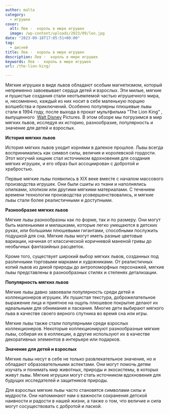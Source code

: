 ```yaml
---
author: malta
category:
  - игрушки
cover:
  alt: Лев -  король в мире игрушек
  image: /wp-content/uploads/2023/09/leo.jpg
date: "2023-09-18T17:05:51+00:00"
tag:
  - дисней
title: Лев -  король в мире игрушек
description: Лев -  король в мире игрушек
keywords: Лев -  король в мире игрушек
url: /the-lion-king/

---
```

Мягкие игрушки в виде львов обладают особым магнетизмом, который непременно завоевывает сердца детей и взрослых. Эти милые, мягкие и пушистые создания стали неотъемлемой частью игрушечного мира, и, несомненно, каждый из них носит в себе маленькую порцию волшебства и приключений. Особенно популярны плюшевые львы стали в 1994 году, после выхода в прокат мультфильма "The Lion King" , выпущенного  [Walt Disney](http://www.disneystudios.com) Pictures. В этом обзоре мы погрузимся в мир мягких львов, исследуя их историю, разнообразие, популярность и значение для детей и взрослых.

**История мягких львов**

История мягких львов уходит корнями в далекое прошлое. Львы всегда воспринимались как символ силы, величия и королевской гордости. Этот могучий хищник стал источником вдохновения для создания мягких игрушек, и его образ был ассоциирован с добротой и храбростью.

Первые мягкие львы появились в XIX веке вместе с началом массового производства игрушек. Они были сшиты из ткани и наполнялись опилками, хлопком или другими мягкими материалами. С течением времени технологии производства усовершенствовались, и мягкие львы стали более реалистичными и доступными.

**Разнообразие мягких львов**

Мягкие львы разнообразны как по форме, так и по размеру. Они могут быть маленькими и милашками, которые легко умещаются в детских руках, или большими плюшевыми гигантами, способными послужить подушкой для сна. Мягкие львы могут иметь разные цветовые вариации, начиная от классической коричневой маненой гривы до необычных фантазийных расцветок.

Кроме того, существует широкий выбор мягких львов, созданных под различными торговыми марками и художниками. От реалистичных копий львов из дикой природы до антропоморфных персонажей, мягкие львы представлены в разнообразных стилях и степенях детализации.

**Популярность мягких львов**

Мягкие львы давно завоевали популярность среди детей и коллекционеров игрушек. Их пушистая текстура, доброжелательное выражение лица и приятное на ощупь плюшевое покрытие делают их идеальными для обнимания и ласкания. Многие дети выбирают мягкого льва в качестве своего верного спутника во время сна или игры.

Мягкие львы также стали популярными среди взрослых коллекционеров. Некоторые коллекционируют разнообразные мягкие львы, собирая их в коллекции, а другие используют их в качестве декоративных элементов в интерьере или подарков.

**Значение для детей и взрослых**

Мягкие львы несут в себе не только развлекательное значение, но и обладают образовательными аспектами. Они могут помочь детям изучать и понимать мир животных, природы и экосистемы, в которых живут львы. Мягкие игрушки могут стать источником вдохновения для будущих исследателей и защитников природы.

Для взрослых мягкие львы часто становятся символами силы и мудрости. Они напоминают нам о важности сохранения детской наивности и радости в нашей жизни, а также о том, что величие и сила могут сосуществовать с добротой и лаской.
